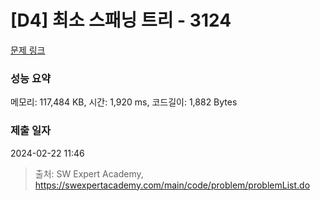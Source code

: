 # [D4] 최소 스패닝 트리 - 3124 

[문제 링크](https://swexpertacademy.com/main/code/problem/problemDetail.do?contestProbId=AV_mSnmKUckDFAWb) 

### 성능 요약

메모리: 117,484 KB, 시간: 1,920 ms, 코드길이: 1,882 Bytes

### 제출 일자

2024-02-22 11:46



> 출처: SW Expert Academy, https://swexpertacademy.com/main/code/problem/problemList.do